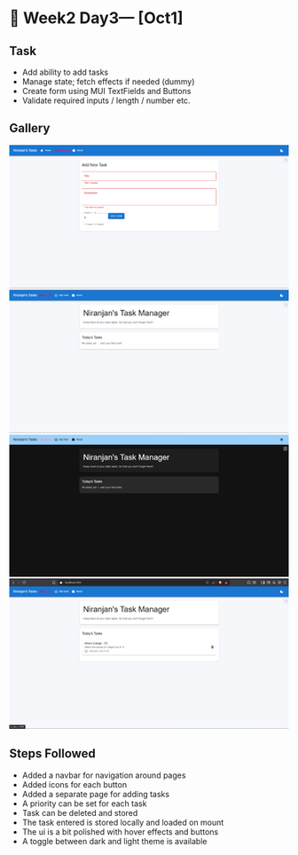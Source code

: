 # 📝 Week2 Day3— [Oct1]

## Task
- Add ability to add tasks 
- Manage state; fetch effects if needed (dummy)
- Create form using MUI TextFields and Buttons
- Validate required inputs / length / number etc.
## Gallery

![Screenshot 1](./my-mui-app/src/assets/image1.png)
![Screenshot 2](./my-mui-app/src/assets/image2.png)
![Screenshot 3](./my-mui-app/src/assets/image3.png)
![Screenshot 4](./my-mui-app/src/assets/image4.png)


## Steps Followed

-	Added a navbar for navigation around pages
-	Added icons for each button
-	Added a separate page for adding tasks
-	A priority can be set for each task
-	Task can be deleted and stored
-	The task entered is stored locally and loaded on mount
-	The ui is a bit polished with hover effects and buttons
-	A toggle between dark and light theme is available

